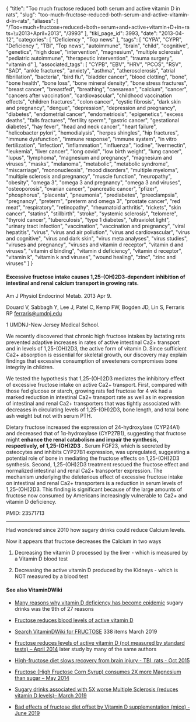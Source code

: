 {
    "title": "Too much fructose reduced both serum and active vitamin D in rats",
    "slug": "too-much-fructose-reduced-both-serum-and-active-vitamin-d-in-rats",
    "aliases": [
        "/Too+much+fructose+reduced+both+serum+and+active+vitamin+D+in+rats+\u2013+April+2013",
        "/3993"
    ],
    "tiki_page_id": 3993,
    "date": "2013-04-12",
    "categories": [
        "Deficiency ",
        "Top news"
    ],
    "tags": [
        "CYPA",
        "CYPR",
        "Deficiency ",
        "TBI",
        "Top news",
        "autoimmune",
        "brain",
        "child",
        "cognitive",
        "genetics",
        "high dose",
        "intervention",
        "magnesium",
        "multiple sclerosis",
        "pediatric autoimmune",
        "therapeutic intervention",
        "trauma surgery",
        "vitamin d"
    ],
    "associated_tags": [
        "CYPB",
        "EBV",
        "HRV",
        "PCOS",
        "RSV",
        "SAD",
        "ankle fractures",
        "anxiety",
        "asthma",
        "atherosclerosis",
        "atrial fibrillation",
        "bacteria",
        "bird flu",
        "bladder cancer",
        "blood clotting",
        "bone",
        "bone health",
        "bone loss",
        "bone mineral density",
        "bone stress fractures",
        "breast cancer",
        "breastfed",
        "breathing",
        "caesarean",
        "calcium",
        "cancer",
        "cancers after vaccination",
        "cardiovascular",
        "childhood vaccination effects",
        "children fractures",
        "colon cancer",
        "cystic fibrosis",
        "dark skin and pregnancy",
        "dengue",
        "depression",
        "depression and pregnancy",
        "diabetes",
        "endometrial cancer",
        "endometriosis",
        "epigenetics",
        "excess deaths",
        "falls fractures",
        "fertility sperm",
        "gastric cancer",
        "gestational diabetes",
        "hay fever",
        "head and neck cancer",
        "heart failure",
        "helicobacter pylori",
        "hemodialysis",
        "herpes shingles",
        "hip fractures",
        "immune dysfunction",
        "immune response",
        "immune system",
        "in vitro fertilization",
        "infection",
        "inflammation",
        "influenza",
        "iodine",
        "ivermectin",
        "leukemia",
        "liver cancer",
        "long covid",
        "low birth weight",
        "lung cancer",
        "lupus",
        "lymphoma",
        "magnesium and pregnancy",
        "magnesium and viruses",
        "masks",
        "melanoma",
        "metabolic",
        "metabolic syndrome",
        "miscarriage",
        "mononucleosis",
        "mood disorders",
        "multiple myeloma",
        "multiple sclerosis and pregnancy",
        "muscle function",
        "neuropathy",
        "obesity",
        "omega 3",
        "omega 3 and pregnancy",
        "omega 3 and viruses",
        "osteoporosis",
        "ovarian cancer",
        "pancreatic cancer",
        "pfizer",
        "phosphorus",
        "placenta",
        "pneumonia",
        "prediabetes",
        "preeclampsia",
        "pregnancy",
        "preterm",
        "preterm and omega 3",
        "prostate cancer",
        "red meat",
        "respiratory",
        "retinopathy",
        "rheumatoid arthritis",
        "rickets",
        "skin cancer",
        "statins",
        "stillbirth",
        "stroke",
        "systemic sclerosis",
        "telomere",
        "thyroid cancer",
        "tuberculosis",
        "type 1 diabetes",
        "ultraviolet light",
        "urinary tract infection",
        "vaccination",
        "vaccination and pregnancy",
        "viral hepatitis",
        "virus",
        "virus and air pollution",
        "virus and cardiovascular",
        "virus and cognitive",
        "virus and dark skin",
        "virus meta analyses",
        "virus studies",
        "viruses and pregnancy",
        "viruses and vitamin d receptor",
        "vitamin d and viruses",
        "vitamin d binding",
        "vitamin d deficiency",
        "vitamin d receptor",
        "vitamin k",
        "vitamin k and viruses",
        "wound healing",
        "zinc",
        "zinc and viruses"
    ]
}


#### Excessive fructose intake causes 1,25-(OH)2D3-dependent inhibition of intestinal and renal calcium transport in growing rats.

Am J Physiol Endocrinol Metab. 2013 Apr 9.

Douard V, Sabbagh Y, Lee J, Patel C, Kemp FW, Bogden JD, Lin S, Ferraris RP ferraris@umdnj.edu

1 UMDNJ-New Jersey Medical School. 

We recently discovered that chronic high fructose intakes by lactating rats prevented adaptive increases in rates of active intestinal Ca2+ transport and in levels of 1,25-(OH)2D3, the active form of vitamin D. Since sufficient Ca2+ absorption is essential for skeletal growth, our discovery may explain findings that excessive consumption of sweeteners compromises bone integrity in children. 

We tested the hypothesis that 1,25-(OH)2D3 mediates the inhibitory effect of excessive fructose intake on active Ca2+ transport. First, compared with those fed glucose or starch, growing rats fed fructose for 4 wk had a marked reduction in intestinal Ca2+ transport rate as well as in expression of intestinal and renal Ca2+ transporters that was tightly associated with decreases in circulating levels of 1,25-(OH)2D3, bone length, and total bone ash weight but not with serum PTH. 

Dietary fructose increased the expression of 24-hydroxylase (CYP24A1) and decreased that of 1α-hydroxylase (CYP27B1), suggesting that fructose might  **enhance the renal catabolism and impair the synthesis, respectively, of 1,25-(OH)2D3** . Serum FGF23, which is secreted by osteocytes and inhibits CYP27B1 expression, was upregulated, suggesting a potential role of bone in mediating the fructose effects on 1,25-(OH)2D3 synthesis. Second, 1,25-(OH)2D3 treatment rescued the fructose effect and normalized intestinal and renal Ca2+ transporter expression. The mechanism underlying the deleterious effect of excessive fructose intake on intestinal and renal Ca2+ transporters is a reduction in serum levels of 1,25-(OH)2D3. This finding is significant because of the large amounts of fructose now consumed by Americans increasingly vulnerable to Ca2+ and vitamin D deficiency.

PMID:    23571713

---

Had wondered since 2010 how sugary drinks could reduce Calcium levels.

Now it appears that fructose decreases the Calcium in two ways

1. Decreasing the vitamin D processed by the liver - which is measured by a Vitamin D blood test

1. Decreasing the active vitamin D produced by the Kidneys - which is NOT measured by a blood test

#### See also VitaminDWiki

* [Many reasons why vitamin D deficiency has become epidemic](/tags/many-reasons-why-vitamin-d-deficiency-has-become-epidemic.html) sugary drinks was the 9th of 27 reasons

* [Fructose reduces blood levels of active vitamin D](/tags/fructose-reduces-blood-levels-of-active-vitamin-d.html)

* [Search VitaminDWiki for FRUCTOSE](https://www.VitaminDWiki.com/Search+Results?hl=en&oe=UTF-8&ie=UTF-8&btnG=Google+Search&googles.x=0&googles.y=0&q=fructose&domains=VitaminDWiki.com&sitesearch=VitaminDWiki.com) 338 items March 2019

* [Fructose reduces levels of active vitamin D (not measured by standard tests) – April 2014](/posts/fructose-reduces-levels-of-active-vitamin-d-not-measured-by-standard-tests) later study by many of the same authors

* [High-fructose diet slows recovery from brain injury - TBI, rats - Oct 2015](/tags/high-fructose-diet-slows-recovery-from-brain-injury-tbi-rats-oct-2015.html)

* [Fructose (High Fructose Corn Syrup) consumes 2X more Magnesium than sugar – May 2014](/posts/fructose-high-fructose-corn-syrup-consumes-2x-more-magnesium-than-sugar)

* [Sugary drinks associated with 5X worse Multiple Sclerosis (reduces vitamin D levels)– March 2019](/tags/sugary-drinks-associated-with-5x-worse-multiple-sclerosis-reduces-vitamin-d-levels-march-2019.html)

* [Bad effects of fructose diet offset by Vitamin D supplementation (mice) - June 2019](/tags/bad-effects-of-fructose-diet-offset-by-vitamin-d-supplementation-mice-june-2019.html)